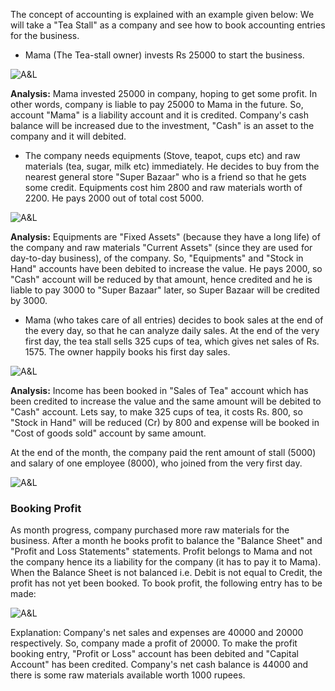 The concept of accounting is explained with an example given below: We will
take a "Tea Stall" as a company and see how to book accounting entries for the
business.

  * Mama (The Tea-stall owner) invests Rs 25000 to start the business.

![A&L](assets/erpnext_org/images/erpnext/assets-1.png)

__Analysis:__ Mama invested 25000 in company, hoping to get some profit. In other
words, company is liable to pay 25000 to Mama in the future. So, account
"Mama" is a liability account and it is credited. Company's cash balance will
be increased due to the investment, "Cash" is an asset to the company and it
will debited.

  * The company needs equipments (Stove, teapot, cups etc) and raw materials (tea, sugar, milk etc) immediately. He decides to buy from the nearest general store "Super Bazaar" who is a friend so that he gets some credit. Equipments cost him 2800 and raw materials worth of 2200. He pays 2000 out of total cost 5000.

![A&L](assets/erpnext_org/images/erpnext/assets-2.png)

__Analysis:__ Equipments are "Fixed Assets" (because they have a long life) of the
company and raw materials "Current Assets" (since they are used for day-to-day
business), of the company. So, "Equipments" and "Stock in Hand" accounts have
been debited to increase the value. He pays 2000, so "Cash" account will be
reduced by that amount, hence credited and he is liable to pay 3000 to "Super
Bazaar" later, so Super Bazaar will be credited by 3000.

  * Mama (who takes care of all entries) decides to book sales at the end of the every day, so that he can analyze daily sales. At the end of the very first day, the tea stall sells 325 cups of tea, which gives net sales of Rs. 1575. The owner happily books his first day sales.

![A&L](assets/erpnext_org/images/erpnext/assets-3.png)

__Analysis:__ Income has been booked in "Sales of Tea" account which has been
credited to increase the value and the same amount will be debited to "Cash"
account. Lets say, to make 325 cups of tea, it costs Rs. 800, so "Stock in
Hand" will be reduced (Cr) by 800 and expense will be booked in "Cost of goods
sold" account by same amount.

At the end of the month, the company paid the rent amount of stall (5000) and
salary of one employee (8000), who joined from the very first day.

![A&L](assets/erpnext_org/images/erpnext/assets-4.png)

### Booking Profit

As month progress, company purchased more raw materials for the business.
After a month he books profit to balance the "Balance Sheet" and "Profit and
Loss Statements" statements. Profit belongs to Mama and not the company hence
its a liability for the company (it has to pay it to Mama). When the Balance
Sheet is not balanced i.e. Debit is not equal to Credit, the profit has not
yet been booked. To book profit, the following entry has to be made:

![A&L](assets/erpnext_org/images/erpnext/assets-5.png)

Explanation: Company's net sales and expenses are 40000 and 20000
respectively. So, company made a profit of 20000. To make the profit booking
entry, "Profit or Loss" account has been debited and "Capital Account" has
been credited. Company's net cash balance is 44000 and there is some raw
materials available worth 1000 rupees.


